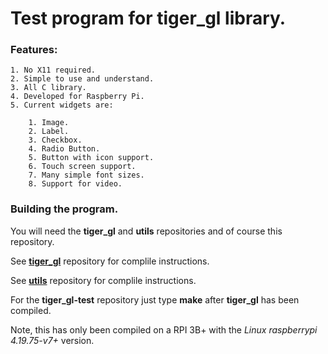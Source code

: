 
# Test program for **tiger_gl** library.

### Features:

	1. No X11 required.
	2. Simple to use and understand.
	3. All C library.
	4. Developed for Raspberry Pi.
	5. Current widgets are:

		1. Image.
		2. Label.
		3. Checkbox.
		4. Radio Button.
		5. Button with icon support.
		6. Touch screen support.
		7. Many simple font sizes.
		8. Support for video.

### Building the program.

You will need the **tiger_gl** and **utils** repositories and of course this repository.

See **[tiger_gl](https://github.com/tigerkelly/tiger_gl)** repository for complile instructions.

See **[utils](https://github.com/tigerkelly/utils)** repository for complile instructions.

For the **tiger_gl-test** repository just type **make** after **tiger_gl** has been compiled.

Note, this has only been compiled on a RPI 3B+ with the *Linux raspberrypi 4.19.75-v7+* version.
